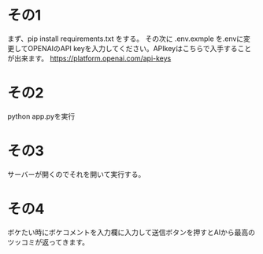 # その1
まず、pip install requirements.txt をする。
その次に .env.exmple を.envに変更してOPENAIのAPI keyを入力してください。APIkeyはこちらで入手することが出来ます。
https://platform.openai.com/api-keys

# その2
python app.pyを実行

# その3
サーバーが開くのでそれを開いて実行する。

# その4
ボケたい時にボケコメントを入力欄に入力して送信ボタンを押すとAIから最高のツッコミが返ってきます。
